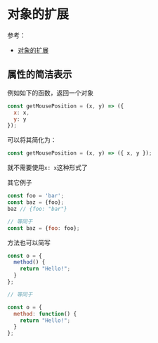 # 对象的扩展

参考：

+ [对象的扩展](<http://es6.ruanyifeng.com/#docs/object>)

## 属性的简洁表示

例如如下的函数，返回一个对象

```javascript
const getMousePosition = (x, y) => ({
  x: x,
  y: y
});
```

可以将其简化为：

```javascript
const getMousePosition = (x, y) => ({ x, y });
```

就不需要使用`x: x`这种形式了

其它例子

```javascript
const foo = 'bar';
const baz = {foo};
baz // {foo: "bar"}

// 等同于
const baz = {foo: foo};
```



方法也可以简写

```javascript
const o = {
  method() {
    return "Hello!";
  }
};

// 等同于

const o = {
  method: function() {
    return "Hello!";
  }
};
```

